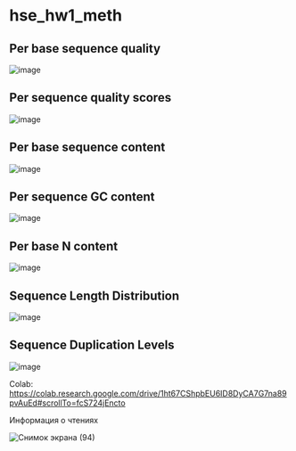 # hse_hw1_meth


## Per base sequence quality

![image](https://user-images.githubusercontent.com/56909634/155006487-8fbd80e0-342d-45f9-951d-9aa9c1450ba0.png)

## Per sequence quality scores

![image](https://user-images.githubusercontent.com/56909634/155005264-0f0a3ecc-3b91-41ee-8df5-bbaeb19454c4.png)

## Per base sequence content

![image](https://user-images.githubusercontent.com/56909634/155005300-63e09318-b446-41be-bad9-b62226091356.png)

## Per sequence GC content

![image](https://user-images.githubusercontent.com/56909634/155005323-a47aaebd-9739-44b8-96dc-1c9772aa28a6.png)

## Per base N content

![image](https://user-images.githubusercontent.com/56909634/155006542-5fea1d6f-570b-4a42-967e-635930f74902.png)

## Sequence Length Distribution

![image](https://user-images.githubusercontent.com/56909634/155006574-ff09cbe8-8402-4a28-9b71-ddd2130eb4d3.png)

## Sequence Duplication Levels

![image](https://user-images.githubusercontent.com/56909634/155006601-d90eb1c8-0135-424a-b7ce-bfb0e34758f1.png)

Colab: https://colab.research.google.com/drive/1ht67CShpbEU6ID8DyCA7G7na89pvAuEd#scrollTo=fcS724jEncto

Информация о чтениях

![Снимок экрана (94)](https://user-images.githubusercontent.com/56909634/155020847-8a936274-42e1-4663-9bf8-168097b06fe1.png)
